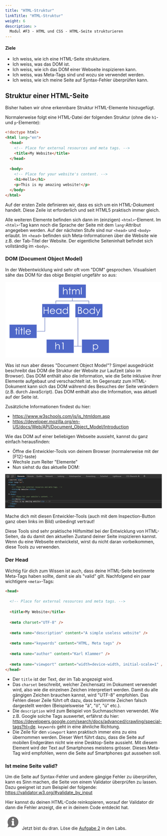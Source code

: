 ```yaml
---
title: "HTML-Struktur"
linkTitle: "HTML-Struktur"
weight: 6
description: >
  Modul #F3 - HTML und CSS - HTML-Seite strukturieren
---
```


#### Ziele

- Ich weiss, wie ich eine HTML-Seite strukturiere.
- Ich weiss, was das DOM ist.
- Ich weiss, wie ich das DOM einer Webseite inspizieren kann.
- Ich weiss, was Meta-Tags sind und wozu sie verwendet werden.
- Ich weiss, wie ich meine Seite auf Syntax-Fehler überprüfen kann.

## Struktur einer HTML-Seite

Bisher haben wir ohne erkennbare Struktur HTML-Elemente hinzugefügt.

Normalerweise folgt eine HTML-Datei der folgenden Struktur (ohne die `h1`- und `p`-Elemente):

```html
<!doctype html>
<html lang="en">
  <head>
    <!-- Place for external resources and meta tags. -->
    <title>My Website</title>
  </head>

  <body>
    <!-- Place for your website's content. -->
    <h1>Hello</h1>
    <p>This is my amazing website!</p>
  </body>
</html>
```

Auf der ersten Zeile definieren wir, dass es sich um ein HTML-Dokument handelt. Diese Zeile ist erforderlich und seit HTML5 praktisch immer gleich.

Alle weiteren Elemente befinden sich dann im (einzigen) `<html>`-Element. Im `<html>`-Tag kann noch die Sprache der Seite mit dem `lang`-Attribut angegeben werden. Auf der nächsten Stufe sind nur `<head>` und `<body>` erlaubt. Im `<head>` befinden sich Meta-Informationen über die Website wie z.B. der Tab-Titel der Website. Der eigentliche Seiteninhalt befindet sich vollständig im `<body>`.

### DOM (Document Object Model)

In der Webentwicklung wird sehr oft vom "DOM" gesprochen. Visualisiert sähe das DOM für das obige Beispiel ungefähr so aus:

![dom](images/dom.png "(DOM einer einfachen HTML-Seite.)")

Was ist nun aber dieses "Document Object Model"? Simpel ausgedrückt beschreibt das DOM die Struktur der Website zur Laufzeit (also im Browser). Das DOM enthält also die Information, wie die Seite inklusive ihrer Elemente aufgebaut und verschachtelt ist. Im Gegensatz zum HTML-Dokument kann sich das DOM während des Besuches der Seite verändern (z.B. durch JavaScript). Das DOM enthält also die Information, was aktuell auf der Seite ist.

Zusätzliche Informationen findest du hier:

- https://www.w3schools.com/js/js_htmldom.asp
- https://developer.mozilla.org/en-US/docs/Web/API/Document_Object_Model/Introduction

Wie das DOM auf einer beliebigen Webseite aussieht, kannst du ganz einfach herausfinden:

- Öffne die Entwickler-Tools von deinem Browser (normalerweise mit der [F12]-taste)
- Wechsle zum Reiter "Elemente"
- Nun siehst du das aktuelle DOM:

![domBrowser](images/browser-dom.jpg "(DOM im Browser einer einfachen HTML-Seite.)")

Mache dich mit diesen Entwickler-Tools (auch mit dem Inspection-Button ganz oben links im Bild) unbedingt vertraut!

Diese Tools sind sehr praktische Hilfsmittel bei der Entwicklung von HTML-Seiten, da du damit den aktuellen Zustand deiner Seite inspizieren kannst. Wenn du eine Webseite entwickelst, wirst du nicht daran vorbeikommen, diese Tools zu verwenden.

### Der Head

Wichtig für dich zum Wissen ist auch, dass deine HTML-Seite bestimmte Meta-Tags haben sollte, damit sie als "valid" gilt. Nachfolgend ein paar wichtigere `<meta>`-Tags:

```html
<head>
     
  <!-- Place for external resources and meta tags. -->
     
  <title>My Website</title>
     
  <meta charset="UTF-8" />
     
  <meta name="description" content="A simple useless website" />
     
  <meta name="keywords" content="HTML, Meta tags" />
     
  <meta name="author" content="Karl Klammer" />
     
  <meta name="viewport" content="width=device-width, initial-scale=1" />
</head>
```

- Der `title` ist der Text, der im Tab angezeigt wird.
- Das `charset` beschreibt, welcher Zeichensatz im Dokument verwendet wird, also wie die einzelnen Zeichen interpretiert werden. Damit du alle gängigen Zeichen brauchen kannst, wird "UTF-8" empfohlen. Das Fehlen dieser Zeile führt oft dazu, dass bestimmte Zeichen falsch dargestellt werden (Beispielsweise "ä", "ö", "ü" etc.).
- Die `description` wird zum Beispiel von Suchmaschinen verwendet. Wie z.B. Google solche Tags auswertet, erfährst du hier: https://developers.google.com/search/docs/advanced/crawling/special-tags?hl=de. `keywords` geht in eine ähnliche Richtung.
- Die Zeile für den `viewport` kann praktisch immer eins zu eins übernommen werden. Dieser Wert führt dazu, dass die Seite auf mobilen Endgeräten nicht wie eine Desktop-Seite aussieht. Mit diesem Element wird der Text auf Smartphones meistens grösser. Dieses Meta-Tag wird empfohlen, wenn die Seite auf Smartphones gut aussehen soll.

### Ist meine Seite valid?

Um die Seite auf Syntax-Fehler und andere gängige Fehler zu überprüfen, kann es Sinn machen, die Seite von einem Validator überprüfen zu lassen. Dazu geeignet ist zum Beispiel der folgende: https://validator.w3.org/#validate_by_input

Hier kannst du deinen HTML-Code reinkopieren, worauf der Validator dir dann die Fehler anzeigt, die er in deinem Code entdeckt hat.

![asset](/images/hint.png) Jetzt bist du dran. Löse die [Aufgabe 2](../../../../labs/03_frontend/01_html-css/01_html#aufgabe-2---inspiziere-diese-seite) in den Labs.
